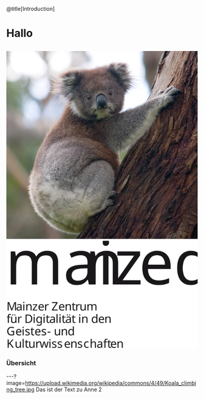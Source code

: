 @title[Introduction]

# Hallo

![Anne](assets/Koala_climbing_tree.jpg)
![](assets/mainzedlogo.svg)
---

### Übersicht
---?image=https://upload.wikimedia.org/wikipedia/commons/4/49/Koala_climbing_tree.jpg
Das ist der Text zu Anne 2




